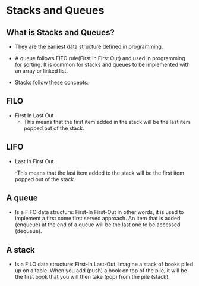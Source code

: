 # Stacks and Queues

## What is Stacks and Queues?
- They are the earliest data structure defined in programming. 
- A queue follows FIFO rule(First in First Out) and used in programming for sorting. It is common for stacks and queues to be implemented with an array or linked list.

-  Stacks follow these concepts:

## FILO
- First In Last Out
    - This means that the first item added in the stack will be the last item popped out of the stack.

## LIFO
- Last In First Out

    -This means that the last item added to the stack will be the first item popped out of the stack.

## A queue 
- Is a FIFO data structure: First-In First-Out in other words, it is used to implement a first come first served approach. An item that is added (enqueue) at the end of a queue will be the last one to be accessed (dequeue).

## A stack 
- Is a FILO data structure: First-In Last-Out. Imagine a stack of books piled up on a table. When you add (push) a book on top of the pile, it will be the first book that you will then take (pop) from the pile (stack).